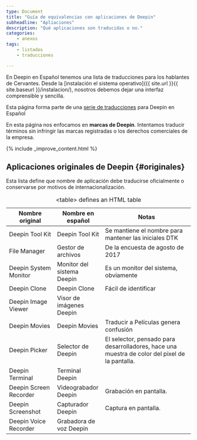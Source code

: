 ```yaml
---
type: Document
title: "Guía de equivalencias con aplicaciones de Deepin"
subheadline: "Apliaciones"
description: "Qué aplicaciones son traducidas o no."
categories:
    - anexos
tags:
    - listados
    - traducciones

---
```

En Deepin en Español tenemos una lista de traducciones para los hablantes de Cervantes. Desde la [instalación el sistema operativo]({{ site.url }}{{ site.baseurl }}/instalacion/), nosotros debemos dejar una interfaz comprensible y sencilla.

Esta página forma parte de una <a href="/dudas">serie de traducciones</a> para Deepin en Español

En esta página nos enfocamos en **marcas de Deepin**. Intentamos traducir términos sin infringir las marcas registradas o los derechos comerciales de la empresa.

{% include _improve_content.html %}

## Aplicaciones originales de Deepin {#originales}
Esta lista define que nombre de aplicación debe traducirse oficialmente o conservarse por motivos de internacionalización.
<table>
  <caption>&lt;table&gt; defines an HTML table</caption>
  <colgroup>
    <col span="1" style="width: 26%;">
    <col span="1" style="width: 26%;">
    <col span="1" style="width: 48%;">
  </colgroup>
  <thead>
    <tr>
      <th>Nombre original</th>
      <th>Nombre en español</th>
      <th>Notas</th>
    </tr>
  </thead>
  <tbody>
    <tr>
      <td>Deepin Tool Kit</td>
      <td>Deepin Tool Kit</td>
      <td>Se mantiene el nombre para mantener las iniciales DTK</td>
    </tr>
    <tr>
      <td>File Manager</td>
      <td>Gestor de archivos</td>
      <td>De la encuesta de agosto de 2017</td>
    </tr>
    <tr>
      <td>Deepin System Monitor</td>
      <td>Monitor del sistema Deepin</td>
      <td>Es un monitor del sistema, obviamente</td>
    </tr>
    <tr>
      <td>Deepin Clone</td>
      <td>Deepin Clone</td>
      <td>Fácil de identificar</td>
    </tr>
    <tr>
      <td>Deepin Image Viewer</td>
      <td>Visor de imágenes Deepin</td>
      <td></td>
    </tr>
    <tr>
      <td>Deepin Movies</td>
      <td>Deepin Movies</td>
      <td>Traducir a Películas genera confusión</td>
    </tr>
    <tr>
      <td>Deepin Picker</td>
      <td>Selector de Deepin</td>
      <td>El selector, pensado para desarrolladores, hace una muestra de color del pixel de la pantalla.</td>
    </tr>
    <tr>
      <td>Deepin Terminal</td>
      <td>Terminal Deepin</td>
      <td></td>
    </tr>
    <tr>
      <td>Deepin Screen Recorder</td>
      <td>Videograbador Deepin</td>
      <td>Grabación en pantalla.</td>
    </tr>
    <tr>
      <td>Deepin Screenshot</td>
      <td>Capturador Deepin</td>
      <td>Captura en pantalla.</td>
    </tr>
    <tr>
      <td>Deepin Voice Recorder</td>
      <td>Grabadora de voz Deepin</td>
      <td></td>
    </tr>
  </tbody>
</table>
